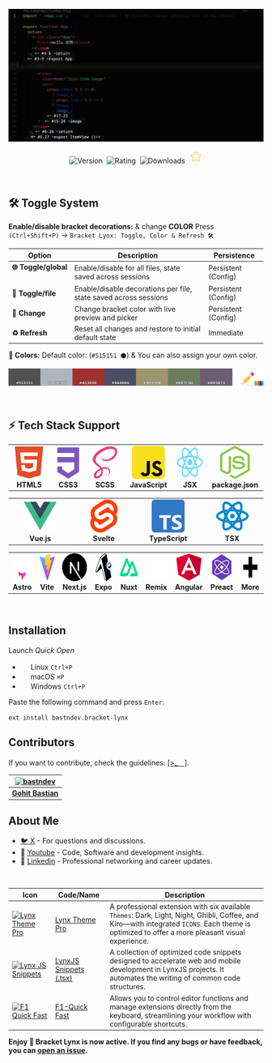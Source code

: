 ![Screenshot](https://raw.githubusercontent.com/bastndev/Bracket-Lynx/refs/heads/main/assets/images/screenshot.jpg)

<p align="center">
  <img src="https://vsmarketplacebadges.dev/version-short/bastndev.bracket-lynx.jpg?style=for-the-badge&colorA=FFFFFF&colorB=4B217A&label=VERSION" alt="Version">&nbsp;
  <img src="https://vsmarketplacebadges.dev/rating-short/bastndev.bracket-lynx.jpg?style=for-the-badge&colorA=FFFFFF&colorB=4B217A&label=RATING" alt="Rating">&nbsp;
  <img src="https://vsmarketplacebadges.dev/downloads-short/bastndev.bracket-lynx.jpg?style=for-the-badge&colorA=FFFFFF&colorB=4B217A&label=DOWNLOADS" alt="Downloads">&nbsp;
  <a href="https://github.com/bastndev/Bracket-Lynx"><img src="https://raw.githubusercontent.com/bastndev/Bracket-Lynx/refs/heads/main/assets/images/star.png" width="26.6px" alt="Github Star ⭐️"></a>
</p>

</br>

## 🛠️ Toggle System

**Enable/disable bracket decorations:** & change **COLOR** Press `(Ctrl+Shift+P)` → `Bracket Lynx: Toggle, Color & Refresh 🛠️`

| Option                  | Description                                                      | Persistence         |
| ----------------------- | ---------------------------------------------------------------- | ------------------- |
| **🌐 Toggle/global** ㅤ | Enable/disable for all files, state saved across sessions        | Persistent (Config) |
| **📝 Toggle/file**      | Enable/disable decorations per file, state saved across sessions | Persistent (Config) |
| **🎨 Change**           | Change bracket color with live preview and picker                | Persistent (Config) |
| **♻️ Refresh**          | Reset all changes and restore to initial default state           | Immediate           |

**🎨 Colors:** Default color: (`#515151 ⚫`) & You can also assign your own color.

![Colors](https://raw.githubusercontent.com/bastndev/Bracket-Lynx/refs/heads/main/assets/images/colors.jpg)

</br>

## ⚡ Tech Stack Support

<div align="center">
  <table>
    <tr>
      <td align="center" width="120">
        <img src="https://raw.githubusercontent.com/bastndev/Bracket-Lynx/refs/heads/main/assets/images/icons/html.png" alt="HTML5" width="65" height="65" />
        <br /><strong>HTML5</strong>
      </td>
      <td align="center" width="120">
        <img src="https://raw.githubusercontent.com/bastndev/Bracket-Lynx/refs/heads/main/assets/images/icons/css.png" alt="CSS3" width="65" height="65" />
        <br /><strong>CSS3</strong>
      </td>
      <td align="center" width="120">
        <img src="https://raw.githubusercontent.com/bastndev/Bracket-Lynx/refs/heads/main/assets/images/icons/scss.png" alt="SCSS" width="65" height="65" />
        <br /><strong>SCSS</strong>
      </td>
      <td align="center" width="120">
        <img src="https://raw.githubusercontent.com/bastndev/Bracket-Lynx/refs/heads/main/assets/images/icons/js.png" alt="JavaScript" width="65" height="65" />
        <br /><strong>JavaScript</strong>
      </td>
      <td align="center" width="120">
        <img src="https://raw.githubusercontent.com/bastndev/Bracket-Lynx/refs/heads/main/assets/images/icons/jsx.png" alt="JSX" width="65" height="65" />
        <br /><strong>JSX</strong>
      </td>
      <td align="center" width="120">
        <img src="https://raw.githubusercontent.com/bastndev/Bracket-Lynx/refs/heads/main/assets/images/icons/json.png" alt="JSON" width="65" height="65" />
        <br /><strong>package.json</strong>
      </td>
    </tr>
  </table>
</div>

<div align="center">
  <table>
    <tr>
      <td align="center" width="120">
        <img src="https://raw.githubusercontent.com/bastndev/Bracket-Lynx/refs/heads/main/assets/images/icons/vue.png" alt="Vue.js" width="65" height="65" />
        <br /><strong>Vue.js</strong>
      </td>
      <td align="center" width="120">
        <img src="https://raw.githubusercontent.com/bastndev/Bracket-Lynx/refs/heads/main/assets/images/icons/svelte.png" alt="Svelte" width="65" height="65" />
        <br /><strong>Svelte</strong>
      </td>
      <td align="center" width="120">
        <img src="https://raw.githubusercontent.com/bastndev/Bracket-Lynx/refs/heads/main/assets/images/icons/ts.png" alt="TypeScript" width="65" height="65" />
        <br /><strong>TypeScript</strong>
      </td>
      <td align="center" width="120">
        <img src="https://raw.githubusercontent.com/bastndev/Bracket-Lynx/refs/heads/main/assets/images/icons/tsx.png" alt="TSX" width="65" height="65" />
        <br /><strong>TSX</strong>
      </td>
    </tr>
  </table>
</div>


<div align="center">
  <table>
    <tr>
      <td align="center" width="80">
        <img src="https://raw.githubusercontent.com/bastndev/Bracket-Lynx/refs/heads/main/assets/images/icons/f-astro.png" alt="Astro" width="55" height="55" />
        <br /><strong>Astro</strong>
      </td>
      <td align="center" width="80">
        <img src="https://raw.githubusercontent.com/bastndev/Bracket-Lynx/refs/heads/main/assets/images/icons/f-vite.png" alt="Vite" width="55" height="55" />
        <br /><strong>Vite</strong>
      </td>
      <td align="center" width="80">
        <img src="https://raw.githubusercontent.com/bastndev/Bracket-Lynx/refs/heads/main/assets/images/icons/f-nextjs.png" alt="Next.js" width="55" height="55" />
        <br /><strong>Next.js</strong>
      </td>
      <td align="center" width="80">
        <img src="https://raw.githubusercontent.com/bastndev/Bracket-Lynx/refs/heads/main/assets/images/icons/f-expo.png" alt="Expo" width="55" height="55" />
        <br /><strong>Expo</strong>
      </td>
      <td align="center" width="80">
        <img src="https://raw.githubusercontent.com/bastndev/Bracket-Lynx/refs/heads/main/assets/images/icons/f-nuxt.png" alt="Nuxt" width="55" height="55" />
        <br /><strong>Nuxt</strong>
      </td>
      <td align="center" width="80">
        <img src="https://raw.githubusercontent.com/bastndev/Bracket-Lynx/refs/heads/main/assets/images/icons/f-remix.png" alt="Remix" width="55" height="55" />
        <br /><strong>Remix</strong>
      </td>
      <td align="center" width="80">
        <img src="https://raw.githubusercontent.com/bastndev/Bracket-Lynx/refs/heads/main/assets/images/icons/f-angular.png" alt="Angular" width="55" height="55" />
        <br /><strong>Angular</strong>
      </td>
      <td align="center" width="80">
        <img src="https://raw.githubusercontent.com/bastndev/Bracket-Lynx/refs/heads/main/assets/images/icons/f-preact.png" alt="Preact" width="55" height="55" />
        <br /><strong>Preact</strong>
      </td>
      <td align="center" width="80">
        <img src="https://raw.githubusercontent.com/bastndev/Bracket-Lynx/refs/heads/main/assets/images/icons/more.png" alt="More" width="55" height="55" />
        <br /><strong>More</strong>
      </td>
    </tr>
  </table>
</div>

</br>

## Installation

Launch _Quick Open_

- <img src="https://www.kernel.org/theme/images/logos/favicon.png" width=16 height=16/> Linux `Ctrl+P`
- <img src="https://developer.apple.com/favicon.ico" width=16 height=16/> macOS `⌘P`
- <img src="https://www.microsoft.com/favicon.ico" width=16 height=16/> Windows `Ctrl+P`

Paste the following command and press `Enter`:

```
ext install bastndev.bracket-lynx
```

## Contributors

If you want to contribute, check the guidelines: [[>_ᅠ]](https://github.com/bastndev/Bracket-Lynx/blob/main/CONTRIBUTING.md).

| [![bastndev](https://github.com/bastndev.png?size=100)](http://bastndev.com) |
| :--------------------------------------------------------------------------: |
|               **[Gohit Bastian](https://github.com/bastndev)**               |

## About Me

- [🐦 X](https://twitter.com/bastndev) - For questions and discussions.
- 🔴 [Youtube](https://www.youtube.com/@bastndev?sub_confirmation=1) - Code, Software and development insights.
- 💼 [Linkedin](https://www.linkedin.com/in/bastndev) - Professional networking and career updates.

</br>

| Icon                                                                                                                                                                                                                                                 | Code/Name                                                              | Description                                                                                                                                                                                     |
| ---------------------------------------------------------------------------------------------------------------------------------------------------------------------------------------------------------------------------------------------------- | ---------------------------------------------------------------------- | ----------------------------------------------------------------------------------------------------------------------------------------------------------------------------------------------- |
| [![Lynx Theme Pro](https://bastndev.gallerycdn.vsassets.io/extensions/bastndev/lynx-theme/0.1.2/1744898058774/Microsoft.VisualStudio.Services.Icons.Default)](https://marketplace.visualstudio.com/items?itemName=bastndev.lynx-theme)               | [Lynx Theme Pro](https://github.com/bastndev/Lynx-Theme)               | A professional extension with six available `Themes`: Dark, Light, Night, Ghibli, Coffee, and Kiro—with integrated `ICONS`. Each theme is optimized to offer a more pleasant visual experience. |
| [![Lynx JS Snippets](https://bastndev.gallerycdn.vsassets.io/extensions/bastndev/lynx-js-snippets/0.2.0/1745166683713/Microsoft.VisualStudio.Services.Icons.Default)](https://marketplace.visualstudio.com/items?itemName=bastndev.lynx-js-snippets) | [LynxJS Snippets (.tsx)](https://github.com/bastndev/Lynx-js-Snippets) | A collection of optimized code snippets designed to accelerate web and mobile development in LynxJS projects. It automates the writing of common code structures.                               |
| [![F1 Quick Fast](https://bastndev.gallerycdn.vsassets.io/extensions/bastndev/f1/0.2.1/1752544035624/Microsoft.VisualStudio.Services.Icons.Default)](https://marketplace.visualstudio.com/items?itemName=bastndev.f1)                                | [F1-Quick Fast](https://github.com/bastndev/f1)                        | Allows you to control editor functions and manage extensions directly from the keyboard, streamlining your workflow with configurable shortcuts.                                                |

**Enjoy 🎉 Bracket Lynx is now active. If you find any bugs or have feedback, you can [open an issue](https://github.com/bastndev/Bracket-Lynx/issues).**
